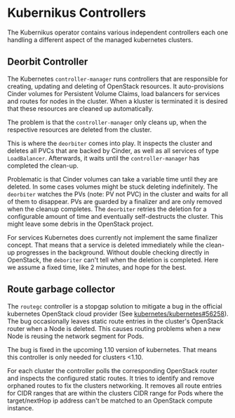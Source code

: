 Kubernikus Controllers
======================
The Kubernikus operator contains various independent controllers each one handling a different aspect of the managed kubernetes clusters.

Deorbit Controller
------------------

The Kubernetes `controller-manager` runs controllers that are responsible for
creating, updating and deleting of OpenStack resources. It auto-provisions
Cinder volumes for Persistent Volume Claims, load balancers for services and
routes for nodes in the cluster.  When a kluster is terminated it is desired
that these resources are cleaned up automatically. 

The problem is that the `controller-manager` only cleans up, when the
respective resources are deleted from the cluster.

This is where the `deorbiter` comes into play. It inspects the cluster and
deletes all PVCs that are backed by Cinder, as well as all services of type
`LoadBalancer`. Afterwards, it waits until the `controller-manager` has
completed the clean-up.

Problematic is that Cinder volumes can take a variable time until they are
deleted. In some cases volumes might be stuck deleting indefinitely. The
`deorbiter` watches the PVs (note: PV not PVC) in the cluster and waits for all
of them to disappear. PVs are guarded by a finalizer and are only removed when
the cleanup completes. The `deorbiter` retries the deletion for a configurable
amount of time and eventually self-destructs the cluster. This might leave some
debris in the OpenStack project. 

For services Kubernetes does currently not implement the same finalizer
concept. That means that a service is deleted immediately while the clean-up
progresses in the background. Without double checking directly in OpenStack,
the `deboriter` can't tell when the deletion is completed. Here we assume
a fixed time, like 2 minutes, and hope for the best. 


Route garbage collector
-----------------------
The `routegc` controller is a stopgap solution to mitigate a bug in the official kubernetes OpenStack cloud provider (See [kubernetes/kubernetes#56258](https://github.com/kubernetes/kubernetes/pull/56258)).
The bug occasionally leaves static route entries in the cluster's OpenStack router when a Node is deleted. This causes routing problems when a new Node is reusing the network segment for Pods.

The bug is fixed in the upcoming 1.10 version of kubernetes. That means this controller is only needed for clusters <1.10.

For each cluster the controller polls the corresponding OpenStack router and inspects the configured static routes. It tries to identify and remove orphaned routes to fix the clusters networking. It removes all route entries for CIDR ranges that are within the clusters CIDR range for Pods where the target/nextHop ip address can't be matched to an OpenStack compute instance.


